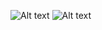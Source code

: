 ![Alt text](https://ltdfoto.ru/images/2024/10/01/Simulator-Screenshot---iPhone-12-Pro---2024-10-01-at-15.06.03.png) ![Alt text](https://ltdfoto.ru/images/2024/10/01/Simulator-Screenshot---iPhone-12-Pro---2024-10-01-at-15.06.40.png)
